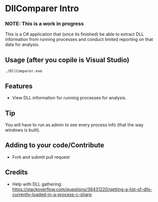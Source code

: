 # DllComparer Intro
### NOTE: This is a work in progress
This is a C# application that (once its finished) be able to extract DLL information from running processes and conduct limited reporting on that data for analysis.

## Usage (after you copile is Visual Studio)

    ./DllComparer.exe
    
## Features
- View DLL information for running processes for analysis.

## Tip
  You will have to run as admin to see every process info (that the way windows is built).
  
## Adding to your code/Contribute
- Fork and submit pull request

## Credits
- Help with DLL gathering: https://stackoverflow.com/questions/36431220/getting-a-list-of-dlls-currently-loaded-in-a-process-c-sharp
